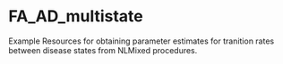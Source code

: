 # FA_AD_multistate

Example Resources for obtaining parameter estimates for tranition rates between disease states from NLMixed procedures.
